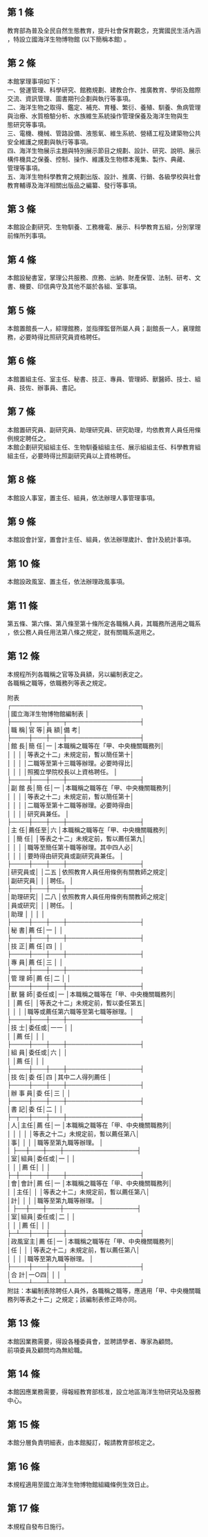 第 1 條
-------
教育部為普及全民自然生態教育，提升社會保育觀念，充實國民生活內涵  
，特設立國海洋生物博物館 (以下簡稱本館) 。

第 2 條
-------
本館掌理事項如下：  
一、營運管理、科學研究、館務規劃、建教合作、推廣教育、學術及館際  
    交流、資訊管理、圖書期刊企劃與執行等事項。  
二、海洋生物之取得、鑑定、補充、育種、繁衍、養殖、馴養、魚病管理  
    與治療、水質檢驗分析、水族維生系統操作管理保養及海洋生物與生  
    態研究等事項。  
三、電機、機械、管路設備、液態氧、維生系統、營繕工程及建築物公共  
    安全維護之規劃與執行等事項。  
四、海洋生物展示主題與特別展示節目之規劃、設計、研究、說明、展示  
    構件機具之保養、控制、操作、維護及生物標本蒐集、製作、典藏、  
    管理等事項。  
五、海洋生物科學教育之規劃出版、設計、推廣、行銷、各級學校與社會  
    教育輔導及海洋相關出版品之編纂、發行等事項。

第 3 條
-------
本館設企劃研究、生物馴養、工務機電、展示、科學教育五組，分別掌理  
前條所列事項。

第 4 條
-------
本館設秘書室，掌理公共服務、庶務、出納、財產保管、法制、研考、文  
書、機要、印信典守及其他不屬於各組、室事項。

第 5 條
-------
本館置館長一人，綜理館務，並指揮監督所屬人員；副館長一人，襄理館  
務，必要時得比照研究員資格聘任。

第 6 條
-------
本館置組主任、室主任、秘書、技正、專員、管理師、獸醫師、技士、組  
員、技佐、辦事員、書記。

第 7 條
-------
本館置研究員、副研究員、助理研究員、研究助理，均依教育人員任用條  
例規定聘任之。  
本館企劃研究組組主任、生物馴養組組主任、展示組組主任、科學教育組  
組主任，必要時得比照副研究員以上資格聘任。

第 8 條
-------
本館設人事室，置主任、組員，依法辦理人事管理事項。

第 9 條
-------
本館設會計室，置會計主任、組員，依法辦理歲計、會計及統計事項。

第 10 條
--------
本館設政風室、置主任，依法辦理政風事項。

第 11 條
--------
第五條、第六條、第八條至第十條所定各職稱人員，其職務所適用之職系  
，依公務人員任用法第八條之規定，就有關職系選用之。

第 12 條
--------
本規程所列各職稱之官等及員額，另以編制表定之。  
各職稱之職等，依職務列等表之規定。  
  
附表  
┌──────────────────────────────┐  
│國立海洋生物博物館編制表                                    │  
├────┬───┬───┬─────────────────┤  
│職    稱│官  等│員  額│備                              考│  
├────┼───┼───┼─────────────────┤  
│館    長│簡  任│一    │本職稱之職等在「甲、中央機關職務列│  
│        │      │      │等表之十二」未規定前，暫以簡任第十│  
│        │      │      │二職等至第十三職等辦理。必要時得比│  
│        │      │      │照獨立學院校長以上資格聘任。      │  
├────┼───┼───┼─────────────────┤  
│副 館 長│簡  任│一    │本職稱之職等在「甲、中央機關職務列│  
│        │      │      │等表之十二」未規定前，暫以簡任第十│  
│        │      │      │二職等至第十二職等辦理。必要時得由│  
│        │      │      │研究員兼任。                      │  
├────┼───┼───┼─────────────────┤  
│主    任│薦任至│六    │本職稱之職等在「甲、中央機關職務列│  
│        │簡  任│      │等表之十二」未規定前，暫以薦任第九│  
│        │      │      │職等至簡任第十職等辦理。其中四人必│  
│        │      │      │要時得由研究員或副研究員兼任。    │  
├────┼───┼───┼─────────────────┤  
│研究員或│      │二五  │依照教育人員任用條例有關教師之規定│  
│副研究員│      │      │聘任。                            │  
├────┼───┼───┼─────────────────┤  
│助理研究│      │二八  │依照教育人員任用條例有關教師之規定│  
│員或研究│      │      │聘任。                            │  
│助理    │      │      │                                  │  
├────┼───┼───┼─────────────────┤  
│秘    書│薦  任│一    │                                  │  
├────┼───┼───┼─────────────────┤  
│技    正│薦  任│四    │                                  │  
├────┼───┼───┼─────────────────┤  
│專    員│薦  任│三    │                                  │  
├────┼───┼───┼─────────────────┤  
│管 理 師│薦  任│二    │                                  │  
├────┼───┼───┼─────────────────┤  
│獸 醫 師│委任或│一    │本職稱之職等在「甲、中央機關職務列│  
│        │薦  任│      │等表之十二」未規定前，暫以委任第五│  
│        │      │      │職等或薦任第六職等至第七職等辦理。│  
├────┼───┼───┼─────────────────┤  
│技    士│委任或│一一  │                                  │  
│        │薦  任│      │                                  │  
├────┼───┼───┼─────────────────┤  
│組    員│委任或│六    │                                  │  
│        │薦  任│      │                                  │  
├────┼───┼───┼─────────────────┤  
│技    佐│委  任│四    │其中二人得列薦任                  │  
├────┼───┼───┼─────────────────┤  
│辦 事 員│委  任│三    │                                  │  
├────┼───┼───┼─────────────────┤  
│書    記│委  任│二    │                                  │  
├─┬──┼───┼───┼─────────────────┤  
│人│主任│薦  任│一    │本職稱之職等在「甲、中央機關職務列│  
│  │    │      │      │等表之十二」未規定前，暫以薦任第八│  
│事│    │      │      │職等至第九職等辦理。              │  
│  ├──┼───┼───┼─────────────────┤  
│室│組員│委任或│一    │                                  │  
│  │    │薦  任│      │                                  │  
├─┼──┼───┼───┼─────────────────┤  
│會│會計│薦  任│一    │本職稱之職等在「甲、中央機關職務列│  
│  │主任│      │      │等表之十二」未規定前，暫以薦任第八│  
│計│    │      │      │職等至第九職等辦理。              │  
│  ├──┼───┼───┼─────────────────┤  
│室│組員│委任或│二    │                                  │  
│  │    │薦  任│      │                                  │  
├─┴──┼───┼───┼─────────────────┤  
│政風室主│薦  任│一    │本職稱之職等在「甲、中央機關職務列│  
│任      │      │      │等表之十二」未規定前，暫以薦任第八│  
│        │      │      │職等至第九職等辦理。              │  
├────┼───┼───┼─────────────────┤  
│合    計│一○四│      │                                  │  
└────┴───┴───┴─────────────────┘  
附註：本編制表除聘任人員外，各職稱之職等，應適用「甲、中央機關職  
      務列等表之十二」之規定；該編制表修正時亦同。

第 13 條
--------
本館因業務需要，得設各種委員會，並聘請學者、專家為顧問。  
前項委員及顧問均為無給職。

第 14 條
--------
本館因應業務需要，得報經教育部核准，設立地區海洋生物研究站及服務  
中心。

第 15 條
--------
本館分層負責明細表，由本館擬訂，報請教育部核定之。

第 16 條
--------
本規程適用至國立海洋生物博物館組織條例生效日止。

第 17 條
--------
本規程自發布日施行。

